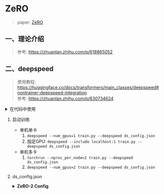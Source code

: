 # ZeRO

> paper: [ZeRO](https://arxiv.org/abs/1910.02054v3)


## 一、理论介绍
> 参考: https://zhuanlan.zhihu.com/p/618865052


## 二、deepspeed
> 使用教程: https://huggingface.co/docs/transformers/main_classes/deepspeed#nontrainer-deepspeed-integration  
> 参考: https://zhuanlan.zhihu.com/p/630734624

<details>
<summary>在代码中使用</summary>

```diff
    # 解析参数
+   parser = argparse.ArgumentParser()
+   parser.add_argument('--deepspeed', type=str)     # deepspeed的配置文件
+   parser.add_argument('--local_rank', default=0, type=int) # deepspeed命令启动时，会指定local_rank参数
+   args = parser.parse_args()

    # 解析配置文件
+   from transformers.deepspeed import HfTrainerDeepSpeedConfig
+   hf_deepspeed_config = HfTrainerDeepSpeedConfig(args.deepspeed)
    
    # Accelerate DeepSpeed Plugin
+   from accelerate.utils import DeepSpeedPlugin
+   os.environ["ACCELERATE_USE_DEEPSPEED"] = "true"
+   deepspeed_plugin = DeepSpeedPlugin(hf_ds_config=hf_deepspeed_config)

    # 初始化accelerator
+   from accelerate import Accelerator
+   accelerator = Accelerator(deepspeed_plugin=deepspeed_plugin) 


    model = MyModel()  # 初始化model
-   # 这里不需要再迁移
-   model = model.to(device)  # model迁移到GPU

    # 如果配置文件中未指定optimizer、scheduler，这里不需要任何改动
    optimizer = torch.optim.Adam(model.parameters())  # 初始化optimizer
    # 如果配置文件中指定了optimizer、scheduler，则使用这种方式创建
+   # from accelerate.utils import DummyOptim, DummyScheduler
+   # optimizer = DummyOptim(params=model.parameters())
+   # lr_scheduler = DummyScheduler(optimizer)

    dataloader = DataLoader(train_dataset, batch_size=batch_size)

    # 将model、optimizer、dataloader放在相应设备上
+   model, optimizer, dataloader = accelerator.prepare(model, optimizer, dataloader)

    for epoch in range(num_epochs):
        for x, y_true in dataloader:
            y_pred = model(x)        # 正向传播
            l = loss(y_pred, true)   # 计算损失函数            
-           l.backward()             # 反向传播，计算梯度
+           accelerator.backward(loss)
            optimizer.step()         # 更新参数
            optimizer.zero_grad()    # 最后这里记得要将梯度清零
```

</details>

1. 启动训练
    - 单机单卡
        1. `deepspeed --num_gpus=1 train.py --deepspeed ds_config.json`
        2. 指定GPU: `deepspeed --include localhost:1 train.py --deepspeed ds_config.json`
    - 单机多卡
        1. `torchrun --nproc_per_node=2 train.py --deepspeed ds_config.json`
        2. `deepspeed --num_gpus=2 train.py --deepspeed ds_config.json`
2. ds_config.json
    <details>
    <summary><b>ZeRO-2 Config</b></summary>

    ```json
    {
        "fp16": {
            "enabled": "auto", // true
            "loss_scale": 0,
            "loss_scale_window": 1000,
            "initial_scale_power": 16,
            "hysteresis": 2,
            "min_loss_scale": 1
        },

        "optimizer": {
            "type": "AdamW",
            "params": {
                "lr": 3e-5,
                "betas": [0.8, 0.999],
                "eps": 1e-8,
                "weight_decay": 3e-7
            }
        },

        "scheduler": {
            "type": "WarmupLR",
            "params": {
                "warmup_min_lr": 0,
                "warmup_max_lr": 3e-5,
                "warmup_num_steps": 500
            }
        },

        "zero_optimization": {
            "stage": 2,
            "offload_optimizer": {
                "device": "cpu",
                "pin_memory": true
            }, // 将部分数据(优化器参数、梯度) offload到CPU，降低对显存的需求
            "allgather_partitions": true,
            "allgather_bucket_size": 2e8,
            "overlap_comm": true,
            "reduce_scatter": true,
            "reduce_bucket_size": 2e8,
            "contiguous_gradients": true
        },

        "gradient_accumulation_steps": "auto",
        "gradient_clipping": "auto",
        "steps_per_print": 2000,
        "train_batch_size": "auto",
        "train_micro_batch_size_per_gpu": "auto",
        "wall_clock_breakdown": false
    }

    ```

    </details>